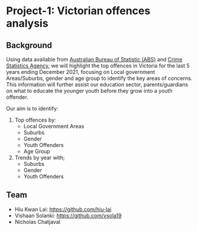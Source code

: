 # Project-1: Victorian offences analysis
## Background
Using data available from [Australian Bureau of Statistic (ABS)](https://www.abs.gov.au/statistics/people/crime-and-justice/recorded-crime-offenders/2020-21#victoria) and [Crime Statistics Agency](https://www.crimestatistics.vic.gov.au/crime-statistics/latest-victorian-crime-data/download-data), we will highlight the top offences in Victoria for the last 5 years ending December 2021, focusing on Local government Areas/Suburbs, gender and age group to identify the key areas of concerns. This information will further assist our education sector, parents/guardians on what to educate the younger youth before they grow into a youth offender. 

Our aim is to identify:
1)	Top offences by:
    - Local Government Areas
    - Suburbs
    - Gender
    - Youth Offenders
    - Age Group
2)	Trends by year with;
    - Suburbs
    - Gender
    - Youth Offenders

## Team
- Hiu Kwan Lai: https://github.com/hiu-lai
- Vishaan Solanki: https://github.com/vsola19
- Nicholas Chatjaval
